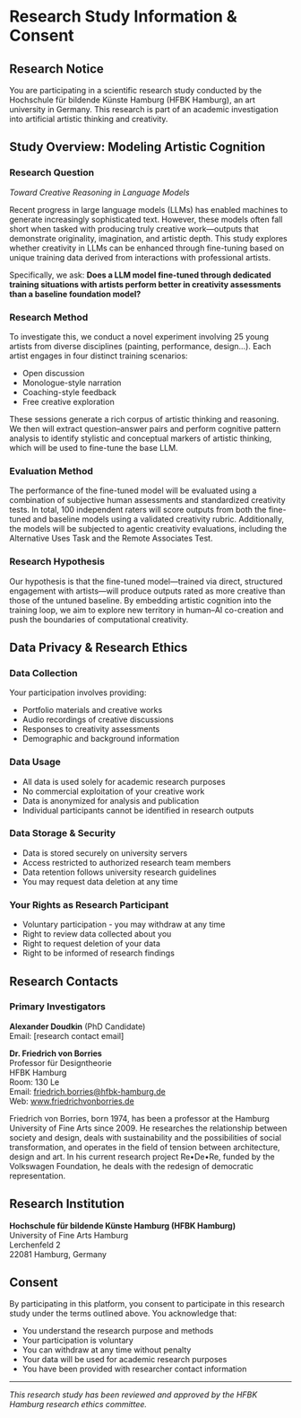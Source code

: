 # Research Study Information & Consent

## Research Notice

You are participating in a scientific research study conducted by the Hochschule für bildende Künste Hamburg (HFBK Hamburg), an art university in Germany. This research is part of an academic investigation into artificial artistic thinking and creativity.

## Study Overview: Modeling Artistic Cognition

### Research Question
*Toward Creative Reasoning in Language Models*

Recent progress in large language models (LLMs) has enabled machines to generate increasingly sophisticated text. However, these models often fall short when tasked with producing truly creative work—outputs that demonstrate originality, imagination, and artistic depth. This study explores whether creativity in LLMs can be enhanced through fine-tuning based on unique training data derived from interactions with professional artists. 

Specifically, we ask: **Does a LLM model fine-tuned through dedicated training situations with artists perform better in creativity assessments than a baseline foundation model?**

### Research Method

To investigate this, we conduct a novel experiment involving 25 young artists from diverse disciplines (painting, performance, design…). Each artist engages in four distinct training scenarios:

- Open discussion
- Monologue-style narration  
- Coaching-style feedback
- Free creative exploration

These sessions generate a rich corpus of artistic thinking and reasoning. We then will extract question–answer pairs and perform cognitive pattern analysis to identify stylistic and conceptual markers of artistic thinking, which will be used to fine-tune the base LLM.

### Evaluation Method

The performance of the fine-tuned model will be evaluated using a combination of subjective human assessments and standardized creativity tests. In total, 100 independent raters will score outputs from both the fine-tuned and baseline models using a validated creativity rubric. Additionally, the models will be subjected to agentic creativity evaluations, including the Alternative Uses Task and the Remote Associates Test.

### Research Hypothesis

Our hypothesis is that the fine-tuned model—trained via direct, structured engagement with artists—will produce outputs rated as more creative than those of the untuned baseline. By embedding artistic cognition into the training loop, we aim to explore new territory in human–AI co-creation and push the boundaries of computational creativity.

## Data Privacy & Research Ethics

### Data Collection
Your participation involves providing:
- Portfolio materials and creative works
- Audio recordings of creative discussions
- Responses to creativity assessments
- Demographic and background information

### Data Usage
- All data is used solely for academic research purposes
- No commercial exploitation of your creative work
- Data is anonymized for analysis and publication
- Individual participants cannot be identified in research outputs

### Data Storage & Security
- Data is stored securely on university servers
- Access restricted to authorized research team members
- Data retention follows university research guidelines
- You may request data deletion at any time

### Your Rights as Research Participant
- Voluntary participation - you may withdraw at any time
- Right to review data collected about you
- Right to request deletion of your data
- Right to be informed of research findings

## Research Contacts

### Primary Investigators

**Alexander Doudkin** (PhD Candidate)  
Email: [research contact email]

**Dr. Friedrich von Borries**  
Professor für Designtheorie  
HFBK Hamburg  
Room: 130 Le  
Email: friedrich.borries@hfbk-hamburg.de  
Web: www.friedrichvonborries.de

Friedrich von Borries, born 1974, has been a professor at the Hamburg University of Fine Arts since 2009. He researches the relationship between society and design, deals with sustainability and the possibilities of social transformation, and operates in the field of tension between architecture, design and art. In his current research project Re•De•Re, funded by the Volkswagen Foundation, he deals with the redesign of democratic representation.

## Research Institution

**Hochschule für bildende Künste Hamburg (HFBK Hamburg)**  
University of Fine Arts Hamburg  
Lerchenfeld 2  
22081 Hamburg, Germany

## Consent

By participating in this platform, you consent to participate in this research study under the terms outlined above. You acknowledge that:

- You understand the research purpose and methods
- Your participation is voluntary
- You can withdraw at any time without penalty
- Your data will be used for academic research purposes
- You have been provided with researcher contact information

---

*This research study has been reviewed and approved by the HFBK Hamburg research ethics committee.* 